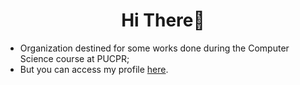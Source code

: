 <h1 align="center">
Hi There👋
</h1>

- Organization destined for some works done during the Computer Science course at PUCPR;
- But you can access my profile <a href="https://github.com/Thomas470/">here</a>.
